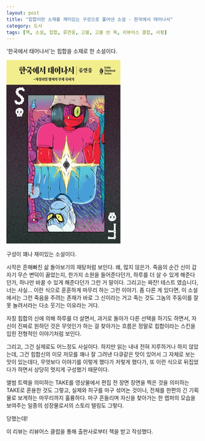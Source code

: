 ```yaml
---
layout: post
title: "힙합이란 소재를 재미있는 구성으로 풀어낸 소설 - 한국에서 태어나서"
category: 도서
tags: [책, 소설, 힙합, 류연웅, 고블, 고블 씬 북, 리뷰어스 클럽, 서평]
---
```


'한국에서 태어나서'는
힙합을 소재로 한 소설이다.

![표지](/images/born-in-korea-book-h480.jpg)

구성이 꽤나 재미있는 소설이다.

시작은 흔해빠진 삶 돌아보기의 재탕처럼 보인다.
왜, 많지 않은가.
죽음의 순간 신이 갑자기 무슨 변덕이 끓었는지,
한가지 소원을 들어준다던가,
하루를 더 살 수 있게 해준다던가,
하나만 바꿀 수 있게 해준다던가 그런 거 말이다.
그리고는 짜잔! 테스트 였습니다, 너는 사실... 이란 식으로 훈훈하게 마무리 하는 그런 이야기.
좀 다른 게 있다면, 이 소설에서는 그런 죽음을 주려는 존재가 바로 그 신이라는 거고
죽는 것도 그놈의 주둥이를 잘못 놀려서라는 다소 웃기는 이유라는 거다.

자칭 힙합의 신에 의해 하루를 더 살면서,
과거로 돌아가 다른 선택을 하기도 하면서,
자신이 진짜로 원하던 것은 무엇인가 하는 걸 찾아가는 흐름은
정말로 힙합이라는 스킨을 입힌 전형적인 이야기처럼 보인다.

그리고, 그건 실제로도 어느정도 사실이다.
하지만 읽는 내내 전혀 지루하거나 하지 않았는데,
그건 힙합신의 이모 저모를 꽤나 잘 그려낸 다큐같은 맛이 있어서 그 자체로 보는 맛이 있는데다,
무엇보다 이야기를 이렇게 했다가 저렇게 했다가, 또 이런 식으로 뒤집었다가 하면서
상당히 멋지게 구성했기 때문이다.

앨범 트렉을 의미하는 TAKE를
영상물에서 편집 전 장면 장면을 찍은 것을 의미하는 TAKE로 혼용한 것도 그렇고,
실제와 허구를 마구 섞어논 것이나,
전체를 한편의 긴 기획물로 보게하는 마무리까지 훌륭하다.
마구 흔들리며 자신을 찾아가는 한 랩퍼의 모습을 보여주는 일종의 성장물로서의 스토리 텔링도 그렇다.

당했는데!



<div class="im im-info">
이 리뷰는 리뷰어스 클럽을 통해 출판사로부터 책을 받고 작성했다.
</div>
